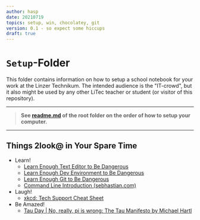 ```yaml
---
author: hasp
date: 20210719
topics: setup, win, chocolatey, git
version: 0.1 - so expect some hiccups
draft: true
---
```


# `Setup`-Folder

This folder contains information on how to setup a school notebook for your work at the Linzer Technikum. The intended audience is the "IT-crowd", but it also might be used by any other LiTec teacher or student (or visitor of this repository).

---

> **See [readme.md](../readme.md) of the root folder on the order of how to setup your computer.**

---

## Things 2look@ in Your Spare Time

- Learn!
  - [Learn Enough Text Editor to Be Dangerous](https://www.learnenough.com/text-editor-tutorial)
  - [Learn Enough Dev Environment to Be Dangerous](https://www.learnenough.com/dev-environment-tutorial)
  - [Learn Enough Git to Be Dangerous](https://www.learnenough.com/git-tutorial)
  - [Command Line Introduction (sebhastian.com)](https://sebhastian.com/command-line-introduction/)
- Laugh!
  - [xkcd: Tech Support Cheat Sheet](https://m.xkcd.com/627/)
- Be Amazed!
  - [Tau Day | No, really, pi is wrong: The Tau Manifesto by Michael Hartl](https://tauday.com/tau-manifesto)
